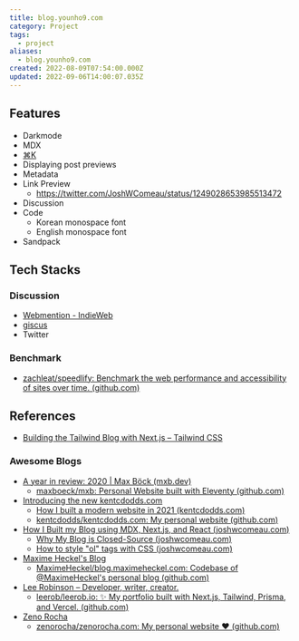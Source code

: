 ```yaml
---
title: blog.younho9.com
category: Project
tags:
  - project
aliases:
  - blog.younho9.com
created: 2022-08-09T07:54:00.000Z
updated: 2022-09-06T14:00:07.035Z
---
```


<Metadata />

## Features

- Darkmode
- MDX
- [⌘K](https://github.com/pacocoursey/cmdk)
- Displaying post previews
- Metadata
- Link Preview
  - https://twitter.com/JoshWComeau/status/1249028653985513472
- Discussion
- Code
  - Korean monospace font
  - English monospace font
- Sandpack

## Tech Stacks

### Discussion

- [Webmention - IndieWeb](https://indieweb.org/Webmention)
- [giscus](https://giscus.app/ko)
- Twitter

### Benchmark

- [zachleat/speedlify: Benchmark the web performance and accessibility of sites over time. (github.com)](https://github.com/zachleat/speedlify/)

## References

- [Building the Tailwind Blog with Next.js – Tailwind CSS](https://tailwindcss.com/blog/building-the-tailwind-blog)

### Awesome Blogs

- [A year in review: 2020 | Max Böck (mxb.dev)](https://mxb.dev/blog/year-in-review-2020/)
  - [maxboeck/mxb: Personal Website built with Eleventy (github.com)](https://github.com/maxboeck/mxb)
- [Introducing the new kentcdodds.com](https://kentcdodds.com/blog/introducing-the-new-kentcdodds.com)
  - [How I built a modern website in 2021 (kentcdodds.com)](https://kentcdodds.com/blog/how-i-built-a-modern-website-in-2021)
  - [kentcdodds/kentcdodds.com: My personal website (github.com)](https://github.com/kentcdodds/kentcdodds.com)
- [How I Built my Blog using MDX, Next.js, and React (joshwcomeau.com)](https://www.joshwcomeau.com/blog/how-i-built-my-blog/)
  - [Why My Blog is Closed-Source (joshwcomeau.com)](https://www.joshwcomeau.com/blog/why-my-blog-is-closed-source/)
  - [How to style "ol" tags with CSS (joshwcomeau.com)](https://www.joshwcomeau.com/css/styling-ordered-lists-with-css-counters/)
- [Maxime Heckel's Blog](https://blog.maximeheckel.com/)
  - [MaximeHeckel/blog.maximeheckel.com: Codebase of @MaximeHeckel's personal blog (github.com)](https://github.com/MaximeHeckel/blog.maximeheckel.com)
- [Lee Robinson – Developer, writer, creator.](https://leerob.io/)
  - [leerob/leerob.io: ✨ My portfolio built with Next.js, Tailwind, Prisma, and Vercel. (github.com)](https://github.com/leerob/leerob.io)
- [Zeno Rocha](https://zenorocha.com/)
  - [zenorocha/zenorocha.com: My personal website ❤️ (github.com)](https://github.com/zenorocha/zenorocha.com)
